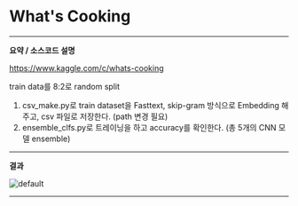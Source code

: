 # What's Cooking #

---
**요약 / 소스코드 설명**

<https://www.kaggle.com/c/whats-cooking>

train data를 8:2로 random split

1. csv_make.py로 train dataset을 Fasttext, skip-gram 방식으로 Embedding 해주고, csv 파일로 저장한다. (path 변경 필요)
2. ensemble_clfs.py로 트레이닝을 하고 accuracy를 확인한다. (총 5개의 CNN 모델 ensemble)

---
**결과**

![default](https://user-images.githubusercontent.com/32383404/50070475-7577dd00-0211-11e9-892d-bc2748e63eba.PNG)

---


 